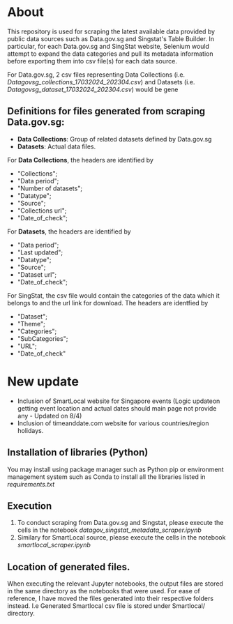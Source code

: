 # About
This repository is used for scraping the latest available data provided by public data sources such as Data.gov.sg and Singstat's Table Builder. In particular, for each Data.gov.sg and SingStat website, Selenium would attempt to expand the data categories and pull its metadata information before exporting them into csv file(s) for each data source. 

For Data.gov.sg, 2 csv files representing Data Collections (i.e. *Datagovsg_collections_17032024_202304.csv*) and Datasets (i.e. *Datagovsg_dataset_17032024_202304.csv*) would be gene



## Definitions for files generated from scraping Data.gov.sg:
 - **Data Collections**: Group of related datasets defined by Data.gov.sg
 - **Datasets**: Actual data files.

For **Data Collections**, the headers are identified by
- "Collections";
- "Data period";
- "Number of datasets";
- "Datatype";
- "Source";
- "Collections url";
- "Date_of_check";

For **Datasets**, the headers are identified by
- "Data period";
- "Last updated";
- "Datatype";
- "Source";
- "Dataset url";
- "Date_of_check";

For SingStat, the csv file would contain the categories of the data which it belongs to and the url link for download. The headers are identfied by 
- "Dataset";
- "Theme";
- "Categories";
- "SubCategories";
- "URL";
- "Date_of_check"


# New update
- Inclusion of SmartLocal website for Singapore events (Logic updateon getting event location and actual dates should main page not provide any - Updated on 8/4)
- Inclusion of timeanddate.com website for various countries/region holidays.

## Installation of libraries (Python)
You may install using package manager such as Python pip or environment management system such as Conda to install all the libraries listed in *requirements.txt*

## Execution
1. To conduct scraping from Data.gov.sg and Singstat, please execute the cells in the notebook *datagov_singstat_metadata_scraper.ipynb* 
2. Similary for SmartLocal source, please execute the cells in the notebook *smartlocal_scraper.ipynb* 

## Location of generated files.
When executing the relevant Jupyter notebooks, the output files are stored in the same directory as the notebooks that were used. For ease of reference, I have moved the files generated into their respective folders instead. I.e Generated Smartlocal csv file is stored under Smartlocal/ directory.